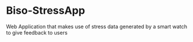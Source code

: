 # Biso-StressApp
Web Application that makes use of stress data generated by a smart watch to give feedback to users
